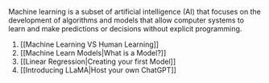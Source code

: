Machine learning is a subset of artificial intelligence (AI) that focuses on the development of algorithms and models that allow computer systems to learn and make predictions or decisions without explicit programming.

1. [[Machine Learning VS Human Learning]]
2. [[Machine Learn Models|What is a Model?]]
3. [[Linear Regression|Creating your first Model]]
4. [[Introducing LLaMA|Host your own ChatGPT]]